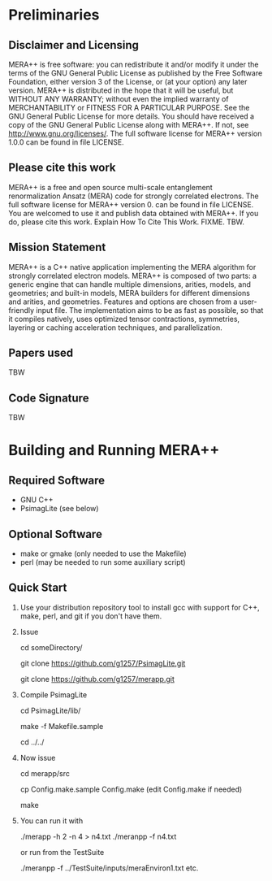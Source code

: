 # Preliminaries
## Disclaimer and Licensing

MERA++ is free software: you can redistribute it and/or modify
it under the terms of the GNU General Public License as published by
the Free Software Foundation, either version 3 of the License, or
(at your option) any later version.
MERA++ is distributed in the hope that it will be useful,
but WITHOUT ANY WARRANTY; without even the implied warranty of
MERCHANTABILITY or FITNESS FOR A PARTICULAR PURPOSE. See the
GNU General Public License for more details.
You should have received a copy of the GNU General Public License
along with MERA++. If not, see <http://www.gnu.org/licenses/>.
The full software license for MERA++ version 1.0.0
can be found in
file LICENSE.

## Please cite this work

MERA++ is a free and open source
multi-scale entanglement renormalization Ansatz (MERA) code
for strongly correlated electrons.
The full software license for MERA++ version 0.
can be found in
file LICENSE.
You are welcomed to use it and publish data
obtained with MERA++. If you do, please cite this
work. Explain How To Cite This Work. FIXME. TBW.

## Mission Statement

MERA++ is a C++ native application implementing the MERA algorithm for strongly correlated electron models. MERA++ is composed of two parts:
a generic engine that can handle multiple dimensions, arities, models, and geometries; and built-in models, MERA builders for different
dimensions and arities, and geometries. Features and options are chosen from a user-friendly input file.
The implementation aims to be as fast as possible, so that it compiles natively, uses optimized tensor contractions, symmetries,
layering or caching acceleration techniques, and parallelization.

## Papers used

TBW

## Code Signature 

TBW

# Building and Running MERA++

## Required Software

* GNU C++
* PsimagLite (see below)

## Optional Software

* make or gmake (only needed to use the Makefile)
* perl (may be needed to run some auxiliary script)

## Quick Start

1. Use your distribution repository tool to install gcc with support for C++,
make, perl, and git if you don't have them.

2. Issue

    cd someDirectory/

    git clone https://github.com/g1257/PsimagLite.git

    git clone https://github.com/g1257/merapp.git

3. Compile PsimagLite

    cd PsimagLite/lib/

    make -f Makefile.sample

    cd ../../

4. Now issue

    cd merapp/src

    cp Config.make.sample Config.make
    (edit Config.make if needed)

    make

5. You can run it with

    ./merapp -h 2 -n 4 > n4.txt
    ./meranpp -f n4.txt

    or run from the TestSuite

    ./meranpp -f ../TestSuite/inputs/meraEnviron1.txt
    etc.


